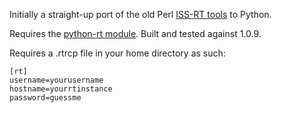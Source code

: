 Initially a straight-up port of the old Perl [ISS-RT tools](https://github.com/kraigu/ISS-RT) to Python.

Requires the [python-rt module](https://gitlab.labs.nic.cz/labs/python-rt). Built and tested against 1.0.9.

Requires a .rtrcp file in your home directory as such:

```
[rt]
username=yourusername
hostname=yourrtinstance
password=guessme
```
